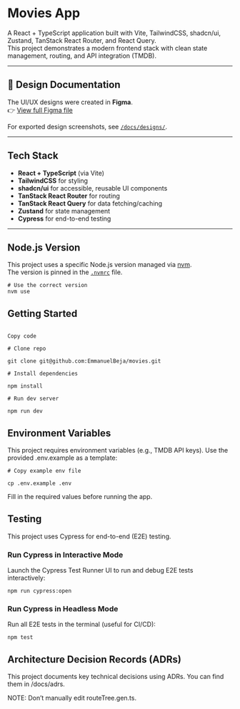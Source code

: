 # Movies App

A React + TypeScript application built with Vite, TailwindCSS, shadcn/ui, Zustand, TanStack React Router, and React Query.  
This project demonstrates a modern frontend stack with clean state management, routing, and API integration (TMDB).

---

## 🎨 Design Documentation

The UI/UX designs were created in **Figma**.  
👉 [View full Figma file](https://www.figma.com/proto/uOhjpyhNqxcMKZHh0sww4T/Movies?node-id=13-21&t=fre0YNCmw8fqB5Jt-1&scaling=contain&content-scaling=fixed&page-id=0%3A1)

For exported design screenshots, see [`/docs/designs/`](./docs/designs/README.md).

---

## Tech Stack

- **React + TypeScript** (via Vite)
- **TailwindCSS** for styling
- **shadcn/ui** for accessible, reusable UI components
- **TanStack React Router** for routing
- **TanStack React Query** for data fetching/caching
- **Zustand** for state management
- **Cypress** for end-to-end testing

---

## Node.js Version

This project uses a specific Node.js version managed via [nvm](https://github.com/nvm-sh/nvm).  
The version is pinned in the [`.nvmrc`](./.nvmrc) file.

```
# Use the correct version
nvm use
```

## Getting Started

```

Copy code

# Clone repo

git clone git@github.com:EmmanuelBeja/movies.git

# Install dependencies

npm install

# Run dev server

npm run dev

```

## Environment Variables

This project requires environment variables (e.g., TMDB API keys).
Use the provided .env.example as a template:

```
# Copy example env file

cp .env.example .env
```

Fill in the required values before running the app.

## Testing

This project uses Cypress for end-to-end (E2E) testing.

### Run Cypress in Interactive Mode

Launch the Cypress Test Runner UI to run and debug E2E tests interactively:

```
npm run cypress:open
```

### Run Cypress in Headless Mode

Run all E2E tests in the terminal (useful for CI/CD):

```
npm test
```

## Architecture Decision Records (ADRs)

This project documents key technical decisions using ADRs.
You can find them in /docs/adrs.

NOTE: Don’t manually edit routeTree.gen.ts.
